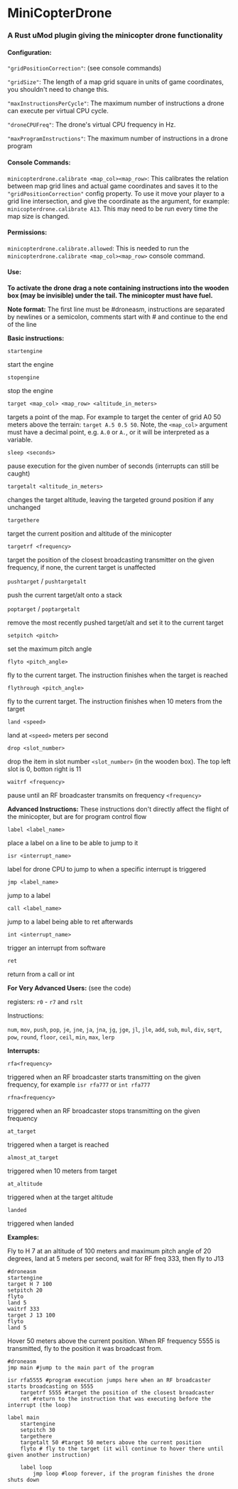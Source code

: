 # MiniCopterDrone
### A Rust uMod plugin giving the minicopter drone functionality


#### Configuration:
`"gridPositionCorrection"`:  (see console commands)

`"gridSize"`: The length of a map grid square in units of game coordinates, you shouldn't need to change this.

`"maxInstructionsPerCycle"`: The maximum number of instructions a drone can execute per virtual CPU cycle.

`"droneCPUFreq"`: The drone's virtual CPU frequency in Hz.

`"maxProgramInstructions"`: The maximum number of instructions in a drone program

#### Console Commands:
`minicopterdrone.calibrate <map_col><map_row>`: This calibrates the relation between map grid lines and actual game coordinates and saves it to the `"gridPositionCorrection"` config property. To use it move your player to a grid line intersection, and give the coordinate as the argument, for example: `minicopterdrone.calibrate A13`. This may need to be run every time the map size is changed.

#### Permissions: 
`minicopterdrone.calibrate.allowed`: This is needed to run the `minicopterdrone.calibrate <map_col><map_row>` console command.


#### Use:

**To activate the drone drag a note containing instructions into the wooden box (may be invisible) under the tail. The minicopter must have fuel.**

**Note format:**
The first line must be #droneasm, instructions are separated by newlines or a semicolon, comments start with # and continue to the end of the line 

**Basic instructions:**

`startengine`

start the engine

`stopengine`

stop the engine

`target <map_col> <map_row> <altitude_in_meters>`

targets a point of the map. For example to target the center of grid A0 50 meters above the terrain: `target A.5 0.5 50`. Note, the `<map_col>` argument must have a decimal point, e.g. `A.0` or `A.`, or it will be interpreted as a variable.

`sleep <seconds>`

pause execution for the given number of seconds (interrupts can still be caught)

`targetalt <altitude_in_meters>`

changes the target altitude, leaving the targeted ground position if any unchanged

`targethere`

target the current position and altitude of the minicopter

`targetrf <frequency>`

target the position of the closest broadcasting transmitter on the given frequency, if none, the current target is unaffected

`pushtarget` / `pushtargetalt`

push the current target/alt onto a stack

`poptarget` / `poptargetalt`

remove the most recently pushed target/alt and set it to the current target 

`setpitch <pitch>`

set the maximum pitch angle

`flyto <pitch_angle>`

fly to the current target. The instruction finishes when the target is reached

`flythrough <pitch_angle>`

fly to the current target. The instruction finishes when 10 meters from the target

`land <speed>`

land at `<speed>` meters per second

`drop <slot_number>`

drop the item in slot number `<slot_number>` (in the wooden box). The top left slot is 0, botton right is 11

`waitrf <frequency>`

pause until an RF broadcaster transmits on frequency `<frequency>`

**Advanced Instructions:**
These instructions don't directly affect the flight of the minicopter, but are for program control flow

`label <label_name>`

place a label on a line to be able to jump to it

`isr <interrupt_name>`

label for drone CPU to jump to when a specific interrupt is triggered

`jmp <label_name>`

jump to a label

`call <label_name>`

jump to a label being able to ret afterwards

`int <interrupt_name>`

trigger an interrupt from software

`ret`

return from a call or int

**For Very Advanced Users:** (see the code)

registers: `r0` - `r7` and `rslt`

Instructions:

`num`, `mov`, `push`, `pop`, `je`, `jne`, `ja`, `jna`, `jg`, `jge`, `jl`, `jle`, `add`, `sub`, `mul`, `div`, `sqrt`, `pow`, `round`, `floor`, `ceil`, `min`, `max`, `lerp`

**Interrupts:**

`rfa<frequency>`

triggered when an RF broadcaster starts transmitting on the given frequency, for example `isr rfa777` or `int rfa777`

`rfna<frequency>`

triggered when an RF broadcaster stops transmitting on the given frequency

`at_target`

triggered when a target is reached

`almost_at_target`

triggered when 10 meters from target

`at_altitude`

triggered when at the target altitude

`landed`

triggered when landed

**Examples:**

Fly to H 7 at an altitude of 100 meters and maximum pitch angle of 20 degrees, land at 5 meters per second, wait for RF freq 333, then fly to J13

```
#droneasm
startengine
target H 7 100
setpitch 20
flyto
land 5
waitrf 333
target J 13 100
flyto
land 5
```

Hover 50 meters above the current position. When RF frequency 5555 is transmitted, fly to the position it was broadcast from.

```
#droneasm
jmp main #jump to the main part of the program

isr rfa5555 #program execution jumps here when an RF broadcaster starts broadcasting on 5555
    targetrf 5555 #target the position of the closest broadcaster
    ret #return to the instruction that was executing before the interrupt (the loop)
    
label main
    startengine
    setpitch 30
    targethere
    targetalt 50 #target 50 meters above the current position
    flyto # fly to the target (it will continue to hover there until given another instruction)
    
    label loop
        jmp loop #loop forever, if the program finishes the drone shuts down
```
